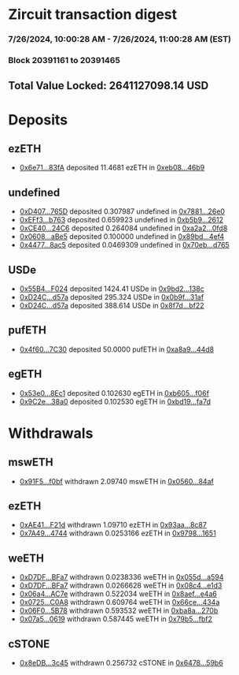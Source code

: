 # Zircuit transaction digest
### 7/26/2024, 10:00:28 AM - 7/26/2024, 11:00:28 AM (EST)
### Block 20391161 to 20391465

## Total Value Locked: 2641127098.14 USD

# Deposits
## ezETH
- [0x6e71...83fA](https://etherscan.io/address/0x6e7197806edb2Da1E082e163a93cdee552A783fA) deposited 11.4681 ezETH in [0xeb08...46b9](https://etherscan.io/tx/0x6e7197806edb2Da1E082e163a93cdee552A783fA)
## undefined
- [0xD407...765D](https://etherscan.io/address/0xD407C6c9204ea4Afe302B554e0a1f220e573765D) deposited 0.307987 undefined in [0x7881...26e0](https://etherscan.io/tx/0xD407C6c9204ea4Afe302B554e0a1f220e573765D)
- [0xEFf3...b763](https://etherscan.io/address/0xEFf379F3C135b281364fc2fa9F145D77B7f9b763) deposited 0.659923 undefined in [0xb5b9...2612](https://etherscan.io/tx/0xEFf379F3C135b281364fc2fa9F145D77B7f9b763)
- [0xCE40...24C6](https://etherscan.io/address/0xCE40067BFdcc18bA120e85a14EBEeCE3958A24C6) deposited 0.264084 undefined in [0xa2a2...0fd8](https://etherscan.io/tx/0xCE40067BFdcc18bA120e85a14EBEeCE3958A24C6)
- [0x0608...aBe5](https://etherscan.io/address/0x0608f3747c7fBa488c1420aB117dD40A0f62aBe5) deposited 0.100000 undefined in [0x89bd...4ef4](https://etherscan.io/tx/0x0608f3747c7fBa488c1420aB117dD40A0f62aBe5)
- [0x4477...8ac5](https://etherscan.io/address/0x4477f22D269FCa0bacE348e7C55bAa1185088ac5) deposited 0.0469309 undefined in [0x70eb...d765](https://etherscan.io/tx/0x4477f22D269FCa0bacE348e7C55bAa1185088ac5)
## USDe
- [0x55B4...F024](https://etherscan.io/address/0x55B41331fC4aD1f659BB4b1C963B4ed90ff2F024) deposited 1424.41 USDe in [0x9bd2...138c](https://etherscan.io/tx/0x55B41331fC4aD1f659BB4b1C963B4ed90ff2F024)
- [0xD24C...d57a](https://etherscan.io/address/0xD24Cfe2d0fa81369ca6291c28ac5426e16B6d57a) deposited 295.324 USDe in [0x0b9f...31af](https://etherscan.io/tx/0xD24Cfe2d0fa81369ca6291c28ac5426e16B6d57a)
- [0xD24C...d57a](https://etherscan.io/address/0xD24Cfe2d0fa81369ca6291c28ac5426e16B6d57a) deposited 388.614 USDe in [0x8f7d...bf22](https://etherscan.io/tx/0xD24Cfe2d0fa81369ca6291c28ac5426e16B6d57a)
## pufETH
- [0x4f60...7C30](https://etherscan.io/address/0x4f60f6eCce04BF7085325C290A1B4160bB207C30) deposited 50.0000 pufETH in [0xa8a9...44d8](https://etherscan.io/tx/0x4f60f6eCce04BF7085325C290A1B4160bB207C30)
## egETH
- [0x53e0...8Ec1](https://etherscan.io/address/0x53e0845dfb411cF3a3087D572c3ca0be92448Ec1) deposited 0.102630 egETH in [0xb605...f06f](https://etherscan.io/tx/0x53e0845dfb411cF3a3087D572c3ca0be92448Ec1)
- [0x9C2e...38a0](https://etherscan.io/address/0x9C2ec2c8f7564Ec749f75B3A27Eabf04c12C38a0) deposited 0.102530 egETH in [0xbd19...fa7d](https://etherscan.io/tx/0x9C2ec2c8f7564Ec749f75B3A27Eabf04c12C38a0)
# Withdrawals
## mswETH
- [0x91F5...f0bf](https://etherscan.io/address/0x91F53d5985437f9Fdb217D3025f9920CAdF6f0bf) withdrawn 2.09740 mswETH in [0x0560...84af](https://etherscan.io/tx/0x91F53d5985437f9Fdb217D3025f9920CAdF6f0bf)
## ezETH
- [0xAE41...F21d](https://etherscan.io/address/0xAE41d44b89A2eaef43Bdf59C65379adbE132F21d) withdrawn 1.09710 ezETH in [0x93aa...8c87](https://etherscan.io/tx/0xAE41d44b89A2eaef43Bdf59C65379adbE132F21d)
- [0x7A49...4744](https://etherscan.io/address/0x7A493Be5c2ce014cD049Bf178a1ac0Db1B434744) withdrawn 0.0253166 ezETH in [0x9798...1651](https://etherscan.io/tx/0x7A493Be5c2ce014cD049Bf178a1ac0Db1B434744)
## weETH
- [0xD7DF...BFa7](https://etherscan.io/address/0xD7DF7E085214743530afF339aFC420c7c720BFa7) withdrawn 0.0238336 weETH in [0x055d...a594](https://etherscan.io/tx/0xD7DF7E085214743530afF339aFC420c7c720BFa7)
- [0xD7DF...BFa7](https://etherscan.io/address/0xD7DF7E085214743530afF339aFC420c7c720BFa7) withdrawn 0.0266628 weETH in [0x08c4...e1d3](https://etherscan.io/tx/0xD7DF7E085214743530afF339aFC420c7c720BFa7)
- [0x06a4...AC7e](https://etherscan.io/address/0x06a468344fd7CC5A5fAFE9ee59AdFE50C141AC7e) withdrawn 0.522034 weETH in [0x8aef...e4a6](https://etherscan.io/tx/0x06a468344fd7CC5A5fAFE9ee59AdFE50C141AC7e)
- [0x0725...C0A8](https://etherscan.io/address/0x072568a674DAfb82eeA00375203af29395e4C0A8) withdrawn 0.609764 weETH in [0x66ce...434a](https://etherscan.io/tx/0x072568a674DAfb82eeA00375203af29395e4C0A8)
- [0x06F0...5B78](https://etherscan.io/address/0x06F0aAb84b9981aeB5b9d3374519f290e26B5B78) withdrawn 0.593532 weETH in [0xba8a...270b](https://etherscan.io/tx/0x06F0aAb84b9981aeB5b9d3374519f290e26B5B78)
- [0x07a5...0619](https://etherscan.io/address/0x07a505Da8a9C38324a60fE82cA8DD74a807D0619) withdrawn 0.587445 weETH in [0x79b5...fbf2](https://etherscan.io/tx/0x07a505Da8a9C38324a60fE82cA8DD74a807D0619)
## cSTONE
- [0x8eDB...3c45](https://etherscan.io/address/0x8eDB0A111C3A0Cfd7f8728e08f7AF40Fdb923c45) withdrawn 0.256732 cSTONE in [0x6478...59b6](https://etherscan.io/tx/0x8eDB0A111C3A0Cfd7f8728e08f7AF40Fdb923c45)
